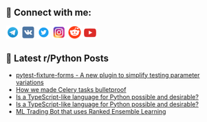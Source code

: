 ## 🔎 Connect with me:
[<img src="https://github.com/bullbesh/bullbesh/blob/main/images/Telegram.png" width="32" height="32" />](https://t.me/bullbesh)
[<img src="https://github.com/bullbesh/bullbesh/blob/main/images/VK.png" width="32" height="32" />](https://vk.com/bullbesh)
[<img src="https://github.com/bullbesh/bullbesh/blob/main/images/Twitter.png" width="32" height="32" />](https://twitter.com/bullbesh1)
[<img src="https://github.com/bullbesh/bullbesh/blob/main/images/Instagram.png" width="32" height="32" />](https://www.instagram.com/bullbesh)
[<img src="https://github.com/bullbesh/bullbesh/blob/main/images/Reddit.png" width="32" height="32" />](https://www.reddit.com/user/bullbesh)
[<img src="https://github.com/bullbesh/bullbesh/blob/main/images/YouTube.png" width="32" height="32" />](https://www.youtube.com/channel/UCtfjRs6uzgq5mfm8S06WTcg)

## 📕 Latest r/Python Posts
<!-- BLOG-POST-LIST:START -->
- [pytest-fixture-forms - A new plugin to simplify testing parameter variations](https://www.reddit.com/r/Python/comments/1h7ztqd/pytestfixtureforms_a_new_plugin_to_simplify/)
- [How we made Celery tasks bulletproof](https://www.reddit.com/r/Python/comments/1h7xr6s/how_we_made_celery_tasks_bulletproof/)
- [Is a TypeScript-like language for Python possible and desirable?](https://www.reddit.com/r/Python/comments/1h7uyiz/is_a_typescriptlike_language_for_python_possible/)
- [Is a TypeScript-like language for Python possible and desirable?](https://www.reddit.com/r/Python/comments/1h7uyic/is_a_typescriptlike_language_for_python_possible/)
- [ML Trading Bot that uses Ranked Ensemble Learning](https://www.reddit.com/r/Python/comments/1h7qtzs/ml_trading_bot_that_uses_ranked_ensemble_learning/)
<!-- BLOG-POST-LIST:END -->
